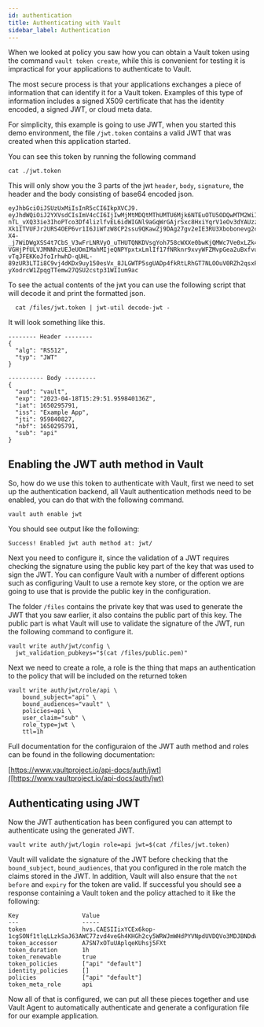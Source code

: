 ```yaml
---
id: authentication
title: Authenticating with Vault
sidebar_label: Authentication
---
```


When we looked at policy you saw how you can obtain a Vault token using the command `vault token create`,
while this is convenient for testing it is impractical for your applications to authenticate to Vault.

The most secure process is that your applications exchanges a piece of information that can identify it
for a Vault token. Examples of this type of information includes a signed X509 certificate that has the 
identity encoded, a signed JWT, or cloud meta data.

For simplicity, this example is going to use JWT, when you started this demo environment, the file `/jwt.token`
contains a valid JWT that was created when this application started.

You can see this token by running the following command

```shell
cat ./jwt.token
```

This will only show you the 3 parts of the jwt `header`, `body`, `signature`, the header and the body consisting of base64 encoded json.

```shell
eyJhbGciOiJSUzUxMiIsInR5cCI6IkpXVCJ9.
eyJhdWQiOiJ2YXVsdCIsImV4cCI6IjIwMjMtMDQtMThUMTU6Mjk6NTEuOTU5ODQwMTM2WiIsImlhdCI6MTY1MDI5NTc5MSwiaXNzIjoiRXhhbXBsZSBBcHAiLCJqdGkiOjk1OTg0MDgyNywibmJmIjoxNjUwMjk1NzkxLCJzdWIiOiJhcGkifQ.
nTL_vXQ33ie3IhoPTco3Df4lizlfvEL6idWIGNl9aGqWrGAjrSxc8HxiYqrV1eOv3dYAUzzPQAm_87PrMfLwcguAbGvXIiRgtseIf_8xYdxG2do-Xk1ITVUFJr2URS4OEP6vr1I6JiWfzW8CP2ssu9QKawZj9DAg27gv2eIE3RU3Xbobonevg2cNSfdD6LlTsQpmvW6GAy4aP3yokhhBaWf4TnVH-X4-_j7WiDWgXSS4t7CbS_V3wFrLNRVyO_uTHUTQNKDVsgYoh758cWXXe0bwKjQMWc7Ve0xLZk46RNPzAJkyFyytwpuppN6kzSnn7mmOEYUuFsRWLxSq6nnaWwaoVqJCmYlo3ZuzlCzv0xk0QuYMtr4V4BLwmTA98OkBsqLhl6B-VGHjPfULVJMNNhzUEJeUOmIMahMIjeQNPYpxtxLmlIf17fNRknr9xvyWFZMvpGea2uBxfvu6fCxOazd2IE_YKNEYISBrs7d45aW7TVydqkeu-vTqJFEKKoJfoIrhwhD-qUHL-89zUR3LTIi8C9vj4dKDx9uy150esVx_8JLGWTP5sgUADp4fkRtLRhGT7NLOOuV0RZh2qsxPmkaGxuQJmgqnEvgwFXevADRBytv0e9pJLYxzwgN6eQ6ofMWgw-yXodrcW1ZpqgTTemw27QSU2cstp31WIIum9ac
```

To see the actual contents of the jwt you can use the following script that will decode it and print the formatted json.

```shell
  cat /files/jwt.token | jwt-util decode-jwt -
```

<p><Terminal target="jwt-util.container.shipyard.run" shell="/bin/sh" workdir="/files" user="root"/></p>

It will look something like this.

```shell
-------- Header --------
{
  "alg": "RS512",
  "typ": "JWT"
}

---------- Body ---------
{
  "aud": "vault",
  "exp": "2023-04-18T15:29:51.959840136Z",
  "iat": 1650295791,
  "iss": "Example App",
  "jti": 959840827,
  "nbf": 1650295791,
  "sub": "api"
}
```

## Enabling the JWT auth method in Vault

So, how do we use this token to authenticate with Vault, first we need to set up the authentication backend, all Vault authentication methods need
to be enabled, you can do that with the following command.

```shell
vault auth enable jwt
```

You should see output like the following:

```shell
Success! Enabled jwt auth method at: jwt/
```

<p><Terminal target="tools.container.shipyard.run" shell="/bin/bash" workdir="/files" user="root"/></p>

Next you need to configure it, since the validation of a JWT requires checking the signature using the public key part of the key that was used to 
sign the JWT. You can configure Vault with a number of different options such as configuring Vault to use a remote key store, or the option we are 
going to use that is provide the public key in the configuration.

The folder `/files` contains the private key that was used to generate the JWT that you saw earlier, it also contains the public part of this key.
The public part is what Vault will use to validate the signature of the JWT, run the following command to configure it.

```shell
vault write auth/jwt/config \
  jwt_validation_pubkeys="$(cat /files/public.pem)"
```

Next we need to create a role, a role is the thing that maps an authentication to the policy that will be included on the returned token

```
vault write auth/jwt/role/api \
    bound_subject="api" \
    bound_audiences="vault" \
    policies=api \
    user_claim="sub" \
    role_type=jwt \
    ttl=1h
```

<p><Terminal target="tools.container.shipyard.run" shell="/bin/bash" workdir="/files" user="root"/></p>

Full documentation for the configuraion of the JWT auth method and roles can be found in the following documentation:

[https://www.vaultproject.io/api-docs/auth/jwt]([https://www.vaultproject.io/api-docs/auth/jwt)

## Authenticating using JWT

Now the JWT authentication has been configured you can attempt to authenticate using the generated JWT. 

```shell
vault write auth/jwt/login role=api jwt=$(cat /files/jwt.token)
```

Vault will validate the signature of the JWT before checking that the `bound_subject`, `bound_audiences`, that you configured in the role match
the claims stored in the JWT. In addition, Vault will also ensure that the `not before` and `expiry` for the token are valid. If successful you 
should see a response containing a Vault token and the policy attached to it like the following:

```shell
Key                  Value
---                  -----
token                hvs.CAESIIixYCEx6kop-1cgSONf1tlqLLzkSaJ63AWC77zvd4veGh4KHGh2cy5WRWJmWHdPYVNpdUVDQVo3MDJBNDdWWlo
token_accessor       A7SN7xOTuUAplqeKUhsj5FXt
token_duration       1h
token_renewable      true
token_policies       ["api" "default"]
identity_policies    []
policies             ["api" "default"]
token_meta_role      api
```

<p><Terminal target="tools.container.shipyard.run" shell="/bin/bash" workdir="/files" user="root"/></p>

Now all of that is configured, we can put all these pieces together and use Vault Agent to automatically authenticate and generate a configuration file
for our example application.